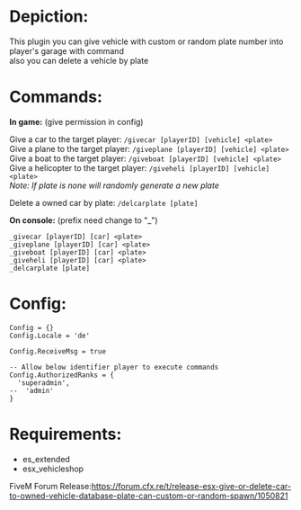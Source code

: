 # **Depiction:**
This plugin you can give vehicle with custom or random plate number into player's garage with command  
also you can delete a vehicle by plate  

# **Commands:**
**In game:** (give permission in config)  

Give a car to the target player:  ``/givecar [playerID] [vehicle] <plate>``    
Give a plane to the target player:  ``/giveplane [playerID] [vehicle] <plate>``    
Give a boat to the target player:  ``/giveboat [playerID] [vehicle] <plate>``    
Give a helicopter to the target player:  ``/giveheli [playerID] [vehicle] <plate>``    
*Note: If plate is none will randomly generate a new plate*  
  
Delete a owned car by plate: ``/delcarplate [plate]``  

**On console:**  (prefix need change to "_")
```
_givecar [playerID] [car] <plate>
_giveplane [playerID] [car] <plate>
_giveboat [playerID] [car] <plate>
_giveheli [playerID] [car] <plate>
_delcarplate [plate]
```

# **Config:**
```
Config = {}
Config.Locale = 'de'

Config.ReceiveMsg = true

-- Allow below identifier player to execute commands
Config.AuthorizedRanks = {
  'superadmin',
--  'admin'
}
```
  
# **Requirements:**
* es_extended
* esx_vehicleshop 

FiveM Forum Release:https://forum.cfx.re/t/release-esx-give-or-delete-car-to-owned-vehicle-database-plate-can-custom-or-random-spawn/1050821

